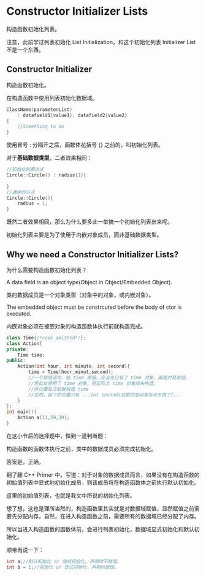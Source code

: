 # Constructor Initializer Lists

构造函数初始化列表。

注意，此前学过列表初始化 List Initialization，和这个初始化列表 Initializer List 不是一个东西。

## Constructor Initializer

构造函数初始化。

在构造函数中使用列表初始化数据域。

~~~C++
ClassName(parameterList)
    : datafield1{value1}, datafield2{value2}
{
    //Something to do
}
~~~

使用冒号 : 分隔开之后，函数体花括号 {} 之前的，叫初始化列表。

对于**基础数据类型**，二者效果相同：

~~~C++
//初始化列表方式
Circle::Circle() : radius{1}{
    
}
//通常的方式
Circle::Circle(){
    radius = 1;
}
~~~

既然二者效果相同，那么为什么要多此一举搞一个初始化列表出来呢。

初始化列表主要是为了使用于内嵌对象成员，而非基础数据类型。

## Why we need a Constructor Initializer Lists?

为什么需要构造函数初始化列表？

A data field is an object type(Object in Object/Embedded Object).

类的数据成员是一个对象类型（对象中的对象，或内嵌对象）。

The embedded object must be constrcuted before the body of ctor is executed.

内嵌对象必须在被嵌对象的构造函数体执行前就构造完成。

~~~C++
class Time{/*code omitted*/};
class Action{
private:
    Time time;
public:
    Action(int hour, int minute, int second){
        time = Time(hour,minut,second);
        //一个赋值语句，给 time 赋值，应当先已有了 time 对象，再是对其赋值。
        //但此处使用了 time 对象，但实际上 time 对象尚未构造。
        //所以要在之前就构造 time
        //显然，留下的位置只有 ...int second)这里的空间来写点东西了{...
    }
};
int main(){
    Action a(11,59,30);
}
~~~

在这小节后的选择题中，做到一道判断题：

构造函数的函数体执行之前，类中的数据成员必须完成初始化。

答案是，正确。

翻了翻 C++ Primer 中，写道：对于对象的数据成员而言，如果没有在构造函数的初始值列表中显式地初始化成员，则该成员将在构造函数体之前执行默认初始化。

这里的初始值列表，也就是我文中所说的初始化列表。

想了想，这也是理所当然的，构造函数里其实就是对数据域赋值，显然赋值之前需要先分配内存，自然，在进入构造函数之前，需要所有的数据域已经分配了内存。

所以当进入构造函数的函数体前，会进行列表初始化，数据域显式初始化和默认初始化。

顺带再说一下：

~~~C++
int a;//默认初始化 or 隐式初始化，声明时不赋值。
int b = 1;//初始化 or 显式初始化，声明时赋值。
~~~

